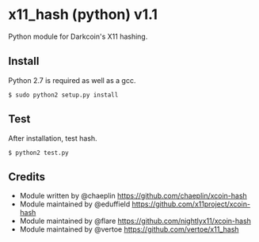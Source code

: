 x11_hash (python) v1.1
==============================

Python module for Darkcoin's X11 hashing.


Install
-------

Python 2.7 is required as well as a gcc.

    $ sudo python2 setup.py install

Test
-------

After installation, test hash.

    $ python2 test.py

Credits
-------

* Module written by @chaeplin https://github.com/chaeplin/xcoin-hash
* Module maintained by @eduffield https://github.com/x11project/xcoin-hash
* Module maintained by @flare https://github.com/nightlyx11/xcoin-hash
* Module maintained by @vertoe https://github.com/vertoe/x11_hash

